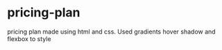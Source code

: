 # pricing-plan
pricing plan made using html and css. Used gradients hover shadow and flexbox to style
